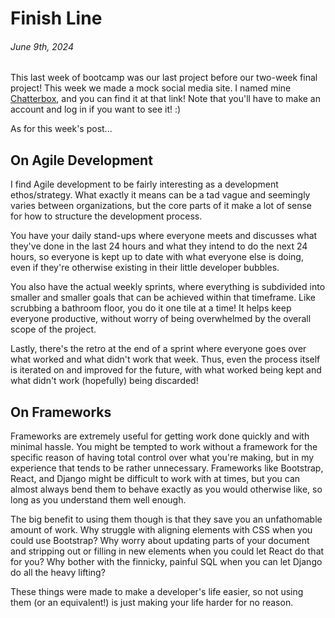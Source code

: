 # Finish Line
###### June 9th, 2024

This last week of bootcamp was our last project before our two-week final project! This week we made a mock social media site. I named mine [Chatterbox](https://chatterbox-six.vercel.app/), and you can find it at that link! Note that you'll have to make an account and log in if you want to see it! :)

As for this week's post...

## On Agile Development

I find Agile development to be fairly interesting as a development ethos/strategy. What exactly it means can be a tad vague and seemingly varies between organizations, but the core parts of it make a lot of sense for how to structure the development process.

You have your daily stand-ups where everyone meets and discusses what they've done in the last 24 hours and what they intend to do the next 24 hours, so everyone is kept up to date with what everyone else is doing, even if they're otherwise existing in their little developer bubbles.

You also have the actual weekly sprints, where everything is subdivided into smaller and smaller goals that can be achieved within that timeframe. Like scrubbing a bathroom floor, you do it one tile at a time! It helps keep everyone productive, without worry of being overwhelmed by the overall scope of the project.

Lastly, there's the retro at the end of a sprint where everyone goes over what worked and what didn't work that week. Thus, even the process itself is iterated on and improved for the future, with what worked being kept and what didn't work (hopefully) being discarded!

## On Frameworks

Frameworks are extremely useful for getting work done quickly and with minimal hassle. You might be tempted to work without a framework for the specific reason of having total control over what you're making, but in my experience that tends to be rather unnecessary. Frameworks like Bootstrap, React, and Django might be difficult to work with at times, but you can almost always bend them to behave exactly as you would otherwise like, so long as you understand them well enough.

The big benefit to using them though is that they save you an unfathomable amount of work. Why struggle with aligning elements with CSS when you could use Bootstrap? Why worry about updating parts of your document and stripping out or filling in new elements when you could let React do that for you? Why bother with the finnicky, painful SQL when you can let Django do all the heavy lifting?

These things were made to make a developer's life easier, so not using them (or an equivalent!) is just making your life harder for no reason.